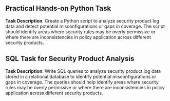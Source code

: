 
## Practical Hands-on Python Task 

**Task Description**: Create a Python script to analyze security product log data and detect potential misconfigurations or gaps in coverage. The script should identify areas where security rules may be overly permissive or where there are inconsistencies in policy application across different security products.
## SQL Task for Security Product Analysis
**Task Description**: Write SQL queries to analyze security product log data stored in a relational database to identify potential misconfigurations or gaps in coverage. The queries should help identify areas where security rules may be overly permissive or where there are inconsistencies in policy application across different security products.

